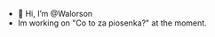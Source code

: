 - 👋 Hi, I’m @Walorson
- Im working on "Co to za piosenka?" at the moment.

<!---
Walorson/Walorson is a ✨ special ✨ repository because its `README.md` (this file) appears on your GitHub profile.
You can click the Preview link to take a look at your changes.
- 👀 I’m interested in...
- 🌱 I’m currently learning...
- 💞️ I’m looking to collaborate on...
- 📫 How to reach me...
--->
